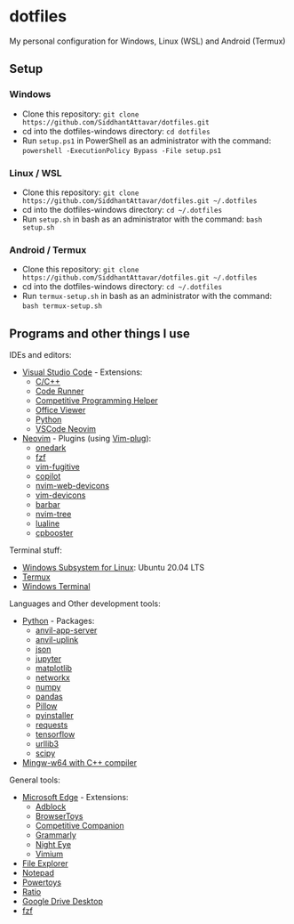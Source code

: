 # dotfiles
My personal configuration for Windows, Linux (WSL) and Android (Termux)

## Setup <a name = "setup"></a>
### Windows <a name = "windows"></a>
 - Clone this repository: `git clone https://github.com/SiddhantAttavar/dotfiles.git`
 - cd into the dotfiles-windows directory: `cd dotfiles`
 - Run `setup.ps1` in PowerShell as an administrator with the command: `powershell -ExecutionPolicy Bypass -File setup.ps1`

### Linux / WSL <a name = "linux"></a>
 - Clone this repository: `git clone https://github.com/SiddhantAttavar/dotfiles.git ~/.dotfiles`
 - cd into the dotfiles-windows directory: `cd ~/.dotfiles`
 - Run `setup.sh` in bash as an administrator with the command: `bash setup.sh`

### Android / Termux <a name = "termux"></a>
 - Clone this repository: `git clone https://github.com/SiddhantAttavar/dotfiles.git ~/.dotfiles`
 - cd into the dotfiles-windows directory: `cd ~/.dotfiles`
 - Run `termux-setup.sh` in bash as an administrator with the command: `bash termux-setup.sh`

## Programs and other things I use <a name = "programs"></a>
IDEs and editors:
 - [Visual Studio Code](https://code.visualstudio.com/) - Extensions:
	- [C/C++](https://marketplace.visualstudio.com/items?itemName=ms-vscode.cpptools)
	- [Code Runner](https://marketplace.visualstudio.com/items?itemName=formulahendry.code-runner)
	- [Competitive Programming Helper](https://marketplace.visualstudio.com/items?itemName=DivyanshuAgrawal.competitive-programming-helper)
	- [Office Viewer](https://marketplace.visualstudio.com/items?itemName=cweijan.vscode-office)
	- [Python](https://marketplace.visualstudio.com/items?itemName=ms-python.python)
	- [VSCode Neovim](https://marketplace.visualstudio.com/items?itemName=asvetliakov.vscode-neovim)
 - [Neovim](https://neovim.io/) - Plugins (using [Vim-plug](https://github.com/junegunn/vim-plug)):
	- [onedark](https://github.com/navarasu/onedark.nvim)
	- [fzf](https://github.com/junegunn/fzf.vim)
	- [vim-fugitive](https://github.com/tpope/vim-fugitive)
	- [copilot](https://github.com/github/copilot.vim)
	- [nvim-web-devicons](https://github.com/kyazdani42/nvim-web-devicons)
	- [vim-devicons](https://github.com/ryanoasis/vim-devicons)
	- [barbar](https://github.com/romgrk/barbar.nvim)
	- [nvim-tree](https://github.com/kyazdani42/nvim-tree.lua)
	- [lualine](https://github.com/nvim-lualine/lualine.nvim)
	- [cpbooster](https://github.com/searleser97/cpbooster.vim)

Terminal stuff:
 - [Windows Subsystem for Linux](https://docs.microsoft.com/en-us/windows/wsl/install-win10): Ubuntu 20.04 LTS
 - [Termux](https://f-droid.org/en/packages/com.termux/)
 - [Windows Terminal](http://aka.ms/windowsterminal)

Languages and Other development tools:
 - [Python](https://www.python.org/) - Packages:
	- [anvil-app-server](https://pypi.org/project/anvil-app-server/)
	- [anvil-uplink](https://pypi.org/project/anvil-uplink/)
	- [json](https://pypi.org/project/json/)
	- [jupyter](https://pypi.org/project/jupyter/)
	- [matplotlib](https://pypi.org/project/matplotlib/)
	- [networkx](https://pypi.org/project/networkx/)
	- [numpy](https://pypi.org/project/numpy/)
	- [pandas](https://pypi.org/project/pandas/)
	- [Pillow](https://pypi.org/project/Pillow/)
	- [pyinstaller](https://pypi.org/project/pyinstaller/)
	- [requests](https://pypi.org/project/requests/)
	- [tensorflow](https://pypi.org/project/tensorflow/)
	- [urllib3](https://pypi.org/project/urllib3/)
	- [scipy](https://pypi.org/project/scipy/)
 - [Mingw-w64 with C++ compiler](https://sourceforge.net/projects/mingw-w64/)

General tools:
 - [Microsoft Edge](https://www.microsoft.com/en-us/edge) - Extensions:
	- [Adblock](https://microsoftedge.microsoft.com/addons/detail/adblock-%E2%80%94-best-ad-blocker/ndcileolkflehcjpmjnfbnaibdcgglog)
	- [BrowserToys](https://github.com/SiddhantAttavar/BrowserToys-Extension)
	- [Competitive Companion](https://chrome.google.com/webstore/detail/competitive-companion/cjnmckjndlpiamhfimnnjmnckgghkjbl)
	- [Grammarly](https://microsoftedge.microsoft.com/addons/detail/grammarly-for-microsoft-e/cnlefmmeadmemmdciolhbnfeacpdfbkd)
	- [Night Eye](https://microsoftedge.microsoft.com/addons/detail/night-eye-dark-mode-on-/gijhmcgnnbcpigflkfoimbnfjnbcphah)
	- [Vimium](https://chrome.google.com/webstore/detail/vimium/dbepggeogbaibhgnhhndojpepiihcmeb)
 - [File Explorer](https://www.windows.com/en-us/downloads/file-explorer/)
 - [Notepad](https://www.microsoft.com/en-us/p/windows-notepad/9msmlrh6lzf3)
 - [Powertoys](https://docs.microsoft.com/en-us/windows/powertoys/)
 - [Ratio](https://play.google.com/store/apps/category/GAME?hl=en_US&gl=US)
 - [Google Drive Desktop](https://www.google.com/intl/en_in/drive/download/)
 - [fzf](https://github.com/junegunn/fzf)
